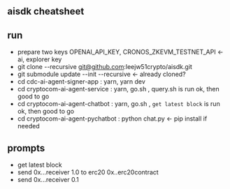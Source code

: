 ## aisdk cheatsheet

## run
- prepare two keys OPENAI_API_KEY, CRONOS_ZKEVM_TESTNET_API  <- ai, explorer key
- git clone --recursive git@github.com:leejw51crypto/aisdk.git
- git submodule update --init --recursive <- already cloned?
- cd cdc-ai-agent-signer-app : yarn, yarn dev
- cd cryptocom-ai-agent-service : yarn, go.sh ,  query.sh is run ok, then good to go
- cd cryptocom-ai-agent-chatbot : yarn, go.sh ,   `get latest block` is run ok, then good to go
- cd cryptocom-ai-agent-pychatbot : python chat.py  <- pip install if needed
  
## prompts
- get latest block
- send 0x...receiver 1.0 to erc20 0x..erc20contract 
- send 0x...receiver 0.1
  
